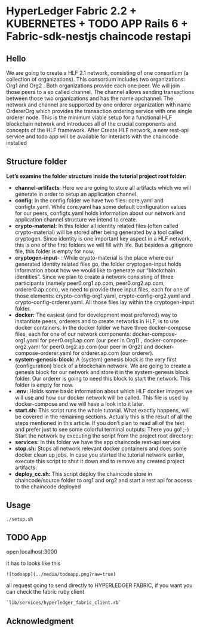 # HyperLedger Fabric 2.2 + KUBERNETES + TODO APP Rails 6 + Fabric-sdk-nestjs chaincode restapi

## Hello
We are going to create a HLF 2.1 network, consisting of one consortium (a collection of organizations). This consortium includes two organizations: Org1  and Org2 . Both organizations provide each one peer. We will join those peers to a so called channel. The channel allows sending transactions between those two organizations and has the name apchannel. The network and channel are supported by one orderer organization with name OrdererOrg which provides the transaction ordering service with one single orderer node. This is the minimum viable setup for a functional HLF blockchain network and introduces all of the crucial components and concepts of the HLF framework.
After Create HLF network, a new rest-api service  and todo app will be available for interacts with the chaincode installed

## Structure folder

**Let’s examine the folder structure inside the tutorial project root folder:**

- **channel-artifacts**: Here we are going to store all artifacts which we will generate in order to setup an application channel.
- **config**: In the config folder we have two files: core.yaml and configtx.yaml. While core.yaml has some default configuration values for our peers, configtx.yaml holds information about our network and application channel structure we intend to create.
- **crypto-material:** In this folder all identity related files (often called crypto-material) will be stored after being generated by a tool called cryptogen. Since identity is one important key aspect in a HLF network, this is one of the first folders we will fill with life. But besides a .gitignore file, this folder is empty for now.
- **cryptogen-input**- : While crypto-material is the place where our generated identity related files go, the folder cryptogen-input holds information about how we would like to generate our “blockchain identities”. Since we plan to create a network consisting of three participants (namely peer0.org1.ap.com, peer0.org2.ap.com, orderer0.ap.com), we need to provide three input files, each for one of those elements: crypto-config-org1.yaml, crypto-config-org2.yaml and crypto-config-orderer.yaml. All those files lay within the cryptogen-input folder.
- **docker:** The easiest (and for development most preferred) way to instantiate peers, orderers and to create networks in HLF, is to use docker containers. In the docker folder we have three docker-compose files, each for one of our network components: docker-compose-org1.yaml for peer0.org1.ap.com (our peer in Org1) , docker-compose-org2.yaml for peer0.org2.ap.com (our peer in Org2) and docker-compose-orderer.yaml for orderer.ap.com (our orderer).
- **system-genesis-block:** A (system) genesis block is the very first (configuration) block of a blockchain network. We are going to create a genesis block for our network and store it in the system-genesis block folder. Our orderer is going to need this block to start the network. This folder is empty for now.
- **.env:** Holds some basic information about which HLF docker images we will use and how our docker network will be called. This file is used by docker-compose and we will have a look into it later.
- **start.sh:** This script runs the whole tutorial. What exactly happens, will be covered in the remaining sections. Actually this is the result of all the steps mentioned in this article. If you don’t plan to read all of the text and prefer just to see some colorful terminal outputs: There you go! ;-) Start the network by executing the script from the project root directory:
- **services:** In this folder we have the app chaincode rest-api service
- **stop.sh:** Stops all network relevant docker containers and does some docker clean up jobs. In case you started the tutorial network earlier, execute this script to shut it down and to remove any created project artifacts:
- **deploy_cc.sh:** This script deploy the chaincode store in chaincode/source folder to org1 and org2 and start a rest api for access to the chaincode deployed

## Usage

    ./setup.sh


## TODO App
open localhost:3000

it has to looks like this

    ![todoapp](../media/todoapp.png?raw=true)

all request going to send directly to HYPERLEDGER FABRIC, if you want you can check the fabric ruby client

    `lib/services/hyperledger_fabric_client.rb`


## Acknowledgment

